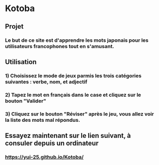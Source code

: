# Kotoba

## Projet
### Le but de ce site est d'apprendre les mots japonais pour les utilisateurs francophones tout en s'amusant.

## Utilisation
### 1) Choisissez le mode de jeux parmis les trois catégories suivantes : verbe, nom, et adjectif
### 2) Tapez le mot en français dans le case et cliquez sur le bouton "Valider"
### 3) Cliquez sur le bouton "Réviser" après le jeu, vous allez voir la liste des mots mal répondus.

## Essayez maintenant sur le lien suivant, à consuler depuis un ordinateur
### https://yui-25.github.io/Kotoba/
